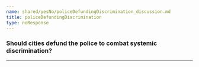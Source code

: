 ```yaml
---
name: shared/yesNo/policeDefundingDiscrimination_discussion.md
title: policeDefundingDiscrimination
type: noResponse
---
```


### Should cities defund the police to combat systemic discrimination?

---


